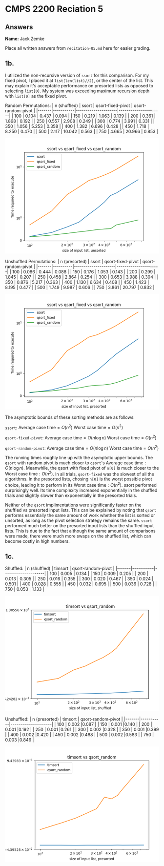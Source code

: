 # CMPS 2200 Reciation 5
## Answers

**Name:** Jack Zemke


Place all written answers from `recitation-05.md` here for easier grading.







 **1b.**
  -

I utilized the non-recursive version of `ssort` for this comparison. For my fixed pivot, I placed it at `list[len(list)//2]`, or the center of the list. This may explain it's acceptable performance on presorted lists as opposed to selecting `list[0]`. My system was exceeding maximum recursion depth with `list[0]` as the fixed pivot.

Random Permutations:
|     n (shuffled) |     ssort |   qsort-fixed-pivot |   qsort-random-pivot |
|-------|-----------|---------------------|----------------------|
| 100 |   0.104 |               0.437 |                0.094 |
| 150 |   0.219 |               1.063 |                0.139 |
| 200 |   0.361 |               1.868 |                0.192 |
| 250 |   0.557 |               2.908 |                0.249 |
| 300 |   0.774 |               3.991 |                0.331 |
| 350 |   1.056 |               5.253 |                0.358 |
| 400 |   1.382 |               6.696 |                0.428 |
| 450 |   1.718 |               8.250 |                0.470 |
| 500 |   2.117 |              10.042 |                0.563 |
| 750 |   4.665 |              20.966 |                0.853 |




![image](Figure_1.png "Fig 1")

Unshuffled Permutations:
|     n (presorted) |    ssort |   qsort-fixed-pivot |   qsort-random-pivot |
|-------|----------|---------------------|----------------------|
| 100 |   0.086 |               0.444 |                0.088 |
| 150 |   0.176 |               1.053 |                0.143 |
| 200 |   0.299 |               1.845 |                0.207 |
| 250 |   0.458 |               2.864 |                0.254 |
| 300 |   0.653 |               3.988 |                0.304 |
| 350 |   0.876 |               5.217 |                0.363 |
| 400 |   1.130 |               6.634 |                0.408 |
| 450 |   1.423 |               8.195 |                0.477 |
| 500 |   1.749 |               9.987 |                0.606 |
| 750 |   3.861 |              20.797 |                0.832 |


![image](Figure_2.png "Fig 2")

The asymptotic bounds of these sorting methods are as follows:

`ssort`: $\text{Average case time} = O(n^2)$ $\text{Worst case time} = O(n^2)$ 

`qsort-fixed-pivot`: $\text{Average case time} = O(n \log n)$ $\text{Worst case time} = O(n^2)$

`qsort-random-pivot`: $\text{Average case time} = O(n \log n)$ $\text{Worst case time} = O(n^2)$

The running times roughly line up with the asymptotic upper bounds. The `qsort` with random pivot is much closer to `qsort`'s $\text{Average case time} : O(n \log n)$. Meanwhile, the qsort with fixed pivot of `n[0]` is much closer to the $\text{Worst case time} : O(n^2)$. In all trials, `qsort-fixed` was the slowest of all the algorithms. In the presorted lists, chosing `n[0]` is the worst possible pivot choice, leading it to perform in its $\text{Worst case time} : O(n^2)$. ssort performed surprisingly well. Its time complexity increased exponentially in the shuffled trials and slightly slower than exponentially in the presorted trials. 

Neither of the `qsort` implimentations were significantly faster on the shuffled vs presorted input lists. This can be explained by noting that `qsort` performs essentially the same amount of work whether the list is sorted or unsorted, as long as the pivot selection strategy remains the same. `ssort` performed much better on the presorted input lists than the shuffled input lists. This is due to the fact that although the same amount of comparisons were made, there were much more swaps on the shuffled list, which can become costly in high numbers. 





 **1c.**
  -

Shuffled:
|     n (shuffled)  |   timsort |   qsort-random-pivot |
|-------|-----------|---------------------|
| 100 |     0.005 |               0.134 |
| 150 |     0.009 |               0.205 |
| 200 |     0.013 |               0.305 |
| 250 |     0.016 |               0.355 |
| 300 |     0.020 |               0.467 |
| 350 |     0.024 |               0.501 |
| 400 |     0.028 |               0.555 |
| 450 |     0.032 |               0.695 |
| 500 |     0.036 |               0.728 |
| 750 |     0.053 |               1.133 |


![image](Figure_3.png "Fig 3")

Unshuffled:
|     n (presorted) |   timsort |   qsort-random-pivot |
|-------|-----------|---------------------|
| 100 | 0.002 |0.087 |
| 150 | 0.001 |0.140 |
| 200 | 0.001 |0.192 |
| 250 | 0.001 |0.261 |
| 300 | 0.002 |0.328 |
| 350 | 0.001 |0.399 |
| 400 | 0.002 |0.420 |
| 450 | 0.002 |0.488 |
| 500 | 0.002 |0.583 |
| 750 | 0.003 |0.846 |


![image](Figure_4.png "Fig 4")

